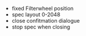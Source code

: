 - fixed Filterwheel position
- spec layout 0-2048
- close confitmation dialogue
- stop spec when closing
